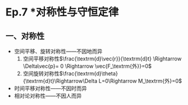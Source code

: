# Ep.7 *对称性与守恒定律

## 一、对称性

* 空间平移、旋转对称性——不因地而异
  1. 空间平移对称性$\frac{\textrm{d}\vec{r}}{\textrm{d}t} \Rightarrow \Delta\vec{p}= 0 \Rightarrow \vec{F_\textrm{外}}=0$  
  2. 空间旋转对称性$\frac{\textrm{d}\theta}{\textrm{d}t}\Rightarrow\Delta L=0\Rightarrow M_\textrm{外}=0$  
* 时间平移对称性——不因时而异
* 相对论对称性——不因人而异
